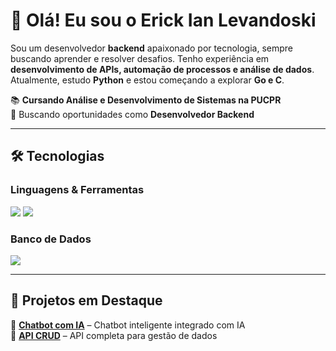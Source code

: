 # 👋 Olá! Eu sou o Erick Ian Levandoski  

Sou um desenvolvedor **backend** apaixonado por tecnologia, sempre buscando aprender e resolver desafios. Tenho experiência em **desenvolvimento de APIs, automação de processos e análise de dados**. Atualmente, estudo **Python** e estou começando a explorar **Go e C**.  

📚 **Cursando Análise e Desenvolvimento de Sistemas na PUCPR**  
🚀 Buscando oportunidades como **Desenvolvedor Backend**  

---

## 🛠️ Tecnologias  
### **Linguagens & Ferramentas**  
<img src="https://skillicons.dev/icons?i=python,vscode,idea,git,github,linux" />  
<img src="https://skillicons.dev/icons?i=aws,flask,django,postman,selenium,ubuntu" />  

### **Banco de Dados**  
<img src="https://skillicons.dev/icons?i=mysql" />  

---

## 📌 Projetos em Destaque  
🔹 [**Chatbot com IA**](https://github.com/Erick-IL/ai_chat) – Chatbot inteligente integrado com IA  
🔹 [**API CRUD**](https://github.com/Erick-IL/Flask_API) – API completa para gestão de dados  
